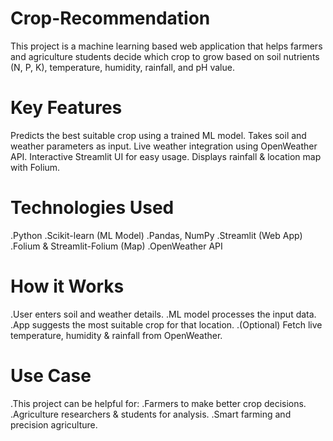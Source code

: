 # Crop-Recommendation
This project is a machine learning based web application that helps farmers and agriculture students decide which crop to grow based on soil nutrients (N, P, K), temperature, humidity, rainfall, and pH value.

# Key Features
Predicts the best suitable crop using a trained ML model.
Takes soil and weather parameters as input.
Live weather integration using OpenWeather API.
Interactive Streamlit UI for easy usage.
Displays rainfall & location map with Folium.

# Technologies Used
.Python
.Scikit-learn (ML Model)
.Pandas, NumPy
.Streamlit (Web App)
.Folium & Streamlit-Folium (Map)
.OpenWeather API

# How it Works
.User enters soil and weather details.
.ML model processes the input data.
.App suggests the most suitable crop for that location.
.(Optional) Fetch live temperature, humidity & rainfall from OpenWeather.

# Use Case
.This project can be helpful for:
.Farmers to make better crop decisions.
.Agriculture researchers & students for analysis.
.Smart farming and precision agriculture.
